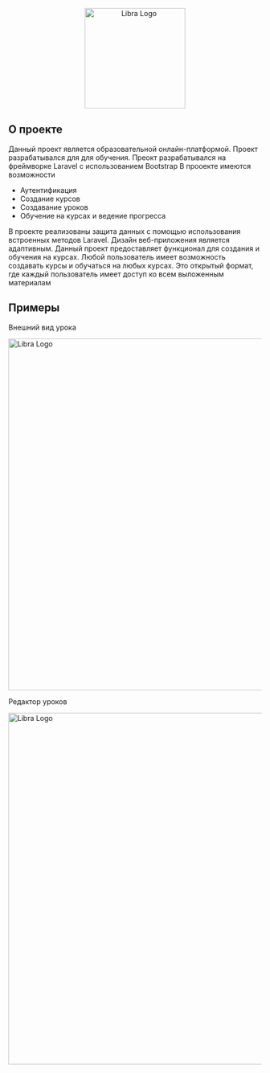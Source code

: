 <p align="center"><a href="https://laravel.com" target="_blank"><img src="https://github.com/xantrareq/Online-educational_platform/blob/master/public/myassets/Frame.svg" width="200" alt="Libra Logo"></a></p>

## О проекте

Данный проект является образовательной онлайн-платформой. Проект разрабатывался для для обучения.
Преокт разрабатывался на фреймворке Laravel с использованием Bootstrap
В прооекте имеются возможности
- Аутентификация
- Создание курсов
- Создавание уроков
- Обучение на курсах и ведение прогресса

В проекте реализованы защита данных с помощью использования встроенных методов Laravel.
Дизайн веб-приложения является адаптивным.
Данный проект предоставляет функционал для создания и обучения на курсах. Любой пользователь имеет возможность создавать курсы и обучаться на любых курсах. Это открытый формат, где каждый пользователь имеет доступ ко всем выложенным материалам



## Примеры
Внешний вид урока
<p align="left"><a href="https://laravel.com" target="_blank"><img src="https://github.com/xantrareq/Online-educational_platform/assets/90933432/cde10004-079e-4743-a46c-2084d72d729a" width="700" alt="Libra Logo"></a></p>
Редактор уроков
<p align="left"><a href="https://laravel.com" target="_blank"><img src="https://github.com/xantrareq/Online-educational_platform/assets/90933432/a0ec49af-b592-4dfd-aef5-38a818221b6c" width="700" alt="Libra Logo"></a></p>
